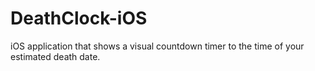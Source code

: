 DeathClock-iOS
==============

iOS application that shows a visual countdown timer to the time of your estimated death date.